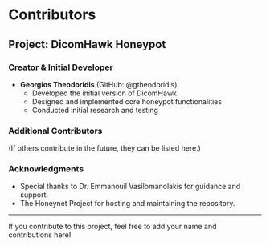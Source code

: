 # Contributors

## Project: DicomHawk Honeypot

### Creator & Initial Developer
- **Georgios Theodoridis** (GitHub: @gtheodoridis)  
  - Developed the initial version of DicomHawk
  - Designed and implemented core honeypot functionalities
  - Conducted initial research and testing

### Additional Contributors
(If others contribute in the future, they can be listed here.)

### Acknowledgments
- Special thanks to Dr. Emmanouil Vasilomanolakis for guidance and support.
- The Honeynet Project for hosting and maintaining the repository.

---
If you contribute to this project, feel free to add your name and contributions here!
